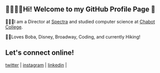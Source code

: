 ## 👋👩🏻‍💻Hi! Welcome to my GitHub Profile Page 🥰

👩🏻‍🔬I am a Director at [Spectra](https://sospectra.com) and studied computer science at [Chabot College](http://www.chabotcollege.edu/). 


💖💕Loves Boba, Disney, Broadway, Coding, and currently Hiking!


## Let's connect online!
[twitter](https://twitter.com/sbarakitkat) | [instagram](https://instagram.com/samarkitkat) | [linkedin](https://linkedin.com/in/sbarakikat) |


<!--
**samkitkat/samkitkat** is a ✨ _special_ ✨ repository because its `README.md` (this file) appears on your GitHub profile.

Here are some ideas to get you started:

- 🔭 I’m currently working on ...
- 🌱 I’m currently learning ...
- 👯 I’m looking to collaborate on ...
- 🤔 I’m looking for help with ...
- 💬 Ask me about ...
- 📫 How to reach me: ...
- 😄 Pronouns: ...
- ⚡ Fun fact: ...
-->
